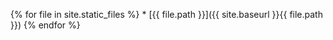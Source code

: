 {% for file in site.static_files %}
	* [{{ file.path }}]({{ site.baseurl }}{{ file.path }})
{% endfor %}